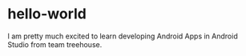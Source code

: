 # hello-world
I am pretty much excited to learn developing Android Apps in Android Studio from team treehouse.
